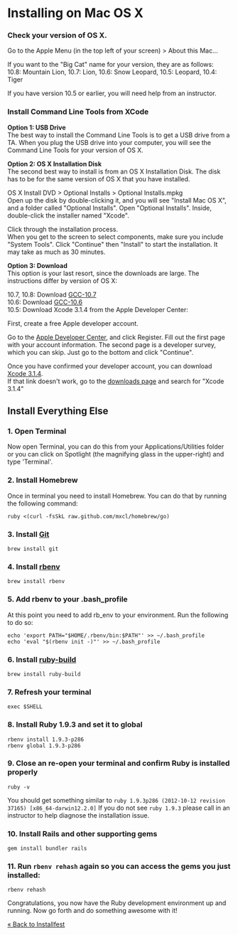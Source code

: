 # Installing on Mac OS X

### Check your version of OS X.
Go to the Apple Menu (in the top left of your screen) > About this Mac…

If you want to the "Big Cat" name for your version, they are as follows:  
10.8: Mountain Lion, 10.7: Lion, 10.6: Snow Leopard, 10.5: Leopard, 10.4: Tiger

If you have version 10.5 or earlier, you will need help from an instructor.

### Install Command Line Tools from XCode

**Option 1: USB Drive**  
The best way to install the Command Line Tools is to get a USB drive from a TA.
When you plug the USB drive into your computer, you will see the Command Line Tools 
for your version of OS X.

**Option 2: OS X Installation Disk**  
The second best way to install is from an OS X Installation Disk. 
The disk has to be for the same version of OS X that you have installed.

OS X Install DVD > Optional Installs > Optional Installs.mpkg  
Open up the disk by double-clicking it, and you will see "Install Mac OS X", and a folder called "Optional Installs". 
Open "Optional Installs". Inside, double-click the installer named "Xcode".

Click through the installation process.  
When you get to the screen to select components, make sure you include "System Tools".
Click "Continue" then "Install" to start the installation. It may take as much as 30 minutes.

**Option 3: Download**  
This option is your last resort, since the downloads are large. The instructions differ by 
version of OS X:

10.7, 10.8: Download [GCC-10.7](https://github.com/downloads/kennethreitz/osx-gcc-installer/GCC-10.7-v2.pkg)  
10.6: Download [GCC-10.6](https://github.com/downloads/kennethreitz/osx-gcc-installer/GCC-10.6.pkg)  
10.5: Download Xcode 3.1.4 from the Apple Developer Center:  

First, create a free Apple developer account. 

Go to the [Apple Developer Center](https://developer.apple.com/downloads), 
and click Register. Fill out the first page with your account information.
The second page is a developer survey, which you can skip. Just go to the bottom and click
"Continue". 

Once you have confirmed your developer account, you can download [Xcode 3.1.4](http://adcdownload.apple.com/Developer_Tools/xcode_3.1.4_developer_tools/xcode314_2809_developerdvd.dmg).  
If that link doesn't work, go to the [downloads page](https://developer.apple.com/downloads)
and search for "Xcode 3.1.4"

## Install Everything Else
### 1. Open Terminal
Now open Terminal, you can do this from your Applications/Utilities folder or
you can click on Spotlight (the magnifying glass in the upper-right) and type 'Terminal'.

### 2. Install Homebrew
Once in terminal you need to install Homebrew. You can do that by running the following command:

```text
ruby <(curl -fsSkL raw.github.com/mxcl/homebrew/go)
```

### 3. Install [Git](http://git-scm.org)

```text
brew install git
```

### 4. Install [rbenv](https://github.com/sstephenson/rbenv)

```text
brew install rbenv
```

### 5. Add rbenv to your .bash_profile
At this point you need to add rb_env to your environment. Run the following to do so:

```text
echo 'export PATH="$HOME/.rbenv/bin:$PATH"' >> ~/.bash_profile
echo 'eval "$(rbenv init -)"' >> ~/.bash_profile
```

### 6. Install [ruby-build](https://github.com/sstephenson/ruby-build)

```text
brew install ruby-build
```

### 7. Refresh your terminal

```text
exec $SHELL
```

### 8. Install Ruby 1.9.3 and set it to global

```text
rbenv install 1.9.3-p286
rbenv global 1.9.3-p286
```

### 9. Close an re-open your terminal and confirm Ruby is installed properly

```text
ruby -v
```

You should get something similar to `ruby 1.9.3p286 (2012-10-12 revision 37165) [x86_64-darwin12.2.0]`
If you do not see `ruby 1.9.3` please call in an instructor to help
diagnose the installation issue.

### 10. Install Rails and other supporting gems

```text
gem install bundler rails
```

### 11. Run `rbenv rehash` again so you can access the gems you just installed:

```text
rbenv rehash
```

Congratulations, you now have the Ruby development environment up and running. Now go forth and do something awesome with it!

[« Back to Installfest](/installfest)

